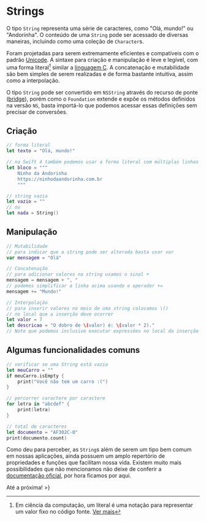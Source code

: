 Strings
===
O tipo `String` representa uma série de caracteres, como "Olá, mundo!" ou "Andorinha". O conteúdo de uma `String` pode ser acessado de diversas maneiras, incluindo como uma coleção de `Character`s.

Foram projetadas para serem extremamente eficientes e compatíveis com o padrão [Unicode][].
A sintaxe para criação e manipulação é leve e legível, com uma forma literal[^fn-literal] similar a [linguagem C][clang]. A concatenação e mutabilidade são bem simples de serem realizadas e de forma bastante intuitiva, assim como a interpolação.

O tipo `String` pode ser convertido em `NSString` através do recurso de ponte ([bridge][]), porém como o `Foundation` extende e expõe os métodos definidos na versão `NS`, basta importá-lo que podemos acessar essas definições sem precisar de conversões.

Criação
---
```swift
// forma literal
let texto = "Olá, mundo!"

// na Swift 4 também podemos usar a forma literal com múltiplas linhas
let bloco = """
    Ninho da Andorinha
    https://ninhodaandorinha.com.br
    """

// string vazia
let vazio = ""
// ou
let nada = String()
```

Manipulação
---
```swift
// Mutabilidade
// para indicar que a string pode ser alterada basta usar var
var mensagem = "Olá"

// Concatenação
// para adicionar valores na string usamos o sinal +
mensagem = mensagem + ", "
// podemos simplificar a linha acima usando o operador +=
mensagem += "Mundo!"

// Interpolação
// para inserir valores no meio de uma string colocamos \()
// no local que a inserção deve ocorrer
let valor = 7
let descricao = "O dobro de \(valor) é: \(valor * 2)."
// Note que podemos inclusive executar expressões no local da inserção
```

Algumas funcionalidades comuns
---
```swift
// verificar se uma String está vazia
let meuCarro = ""
if meuCarro.isEmpty {
    print("Você não tem um carro :(")
}

// percorrer caractere por caractere
for letra in "abcdef" {
    print(letra)
}

// total de caracteres
let documento = "AF302C-0"
print(documento.count)
```

Como deu para perceber, as `String`s além de serem um tipo bem comum em nossas aplicações, ainda possuem um amplo repertório de propriedades e funções que facilitam nossa vida. Existem muito mais possibilidades que não mencionamos não deixe de conferir a [documentação oficial][doc], por hora ficamos por aqui.

Até a próxima!
\>}

[Unicode]: https://pt.wikipedia.org/wiki/Unicode
[clang]: https://pt.wikipedia.org/wiki/C_%28linguagem_de_programação%29
[bridge]: https://developer.apple.com/library/content/documentation/Swift/Conceptual/BuildingCocoaApps/WorkingWithCocoaDataTypes.html#//apple_ref/doc/uid/TP40014216-CH6
[doc]: https://developer.apple.com/documentation/swift/string
[literal]: https://pt.wikipedia.org/wiki/Literal_(programação_de_computadores)

[^fn-literal]: Em ciência da computação, um literal é uma notação para representar um valor fixo no código fonte. [Ver mais][literal]
